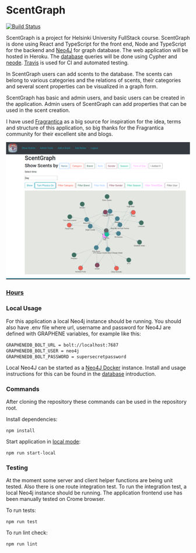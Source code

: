 # ScentGraph

[![Build Status](https://travis-ci.org/apndx/ScentGraph.svg?branch=master)](https://travis-ci.org/apndx/ScentGraph)

ScentGraph is a project for Helsinki University FullStack course. ScentGraph is done using React and TypeScript for the front end, Node and TypeScript for the backend and [Neo4J](https://neo4j.com/) for graph database. The web application will be hosted in Heroku. The [database](https://github.com/apndx/ScentGraph/blob/master/documentation/database.md) queries will be done using Cypher and [neode](https://www.npmjs.com/package/neode). [Travis](https://travis-ci.org/) is used for CI and automated testing.

In ScentGraph users can add scents to the database. The scents can belong to various categories and the relations of scents, their categories and several scent properties can be visualized in a graph form.

ScentGraph has basic and admin users, and basic users can be created in the application. Admin users of ScentGraph can add properties that can be used in the scent creation.

I have used [Fragrantica](https://www.fragrantica.com/) as a big source for inspiration for the idea, terms and structure of this application, so big thanks for the Fragrantica community for their excellent site and blogs.

<img src="https://github.com/apndx/ScentGraph/blob/master/documentation/scent-graph-show-scents.png" width="800">

### [Hours](https://github.com/apndx/ScentGraph/blob/master/documentation/hourlist.md)

### Local Usage

For this application a local Neo4j instance should be running. You should also have .env file where url, username and password for Neo4J are defined with GRAPHENE variables, for example like this:

```
GRAPHENEDB_BOLT_URL = bolt://localhost:7687
GRAPHENEDB_BOLT_USER = neo4j
GRAPHENEDB_BOLT_PASSWORD = supersecretpassword
```

Local Neo4J can be started as a [Neo4J Docker](https://neo4j.com/developer/docker/) instance. Install and usage instructions for this can be found in the [database](https://github.com/apndx/ScentGraph/blob/master/documentation/database.md) introduction.

### Commands

After cloning the repository these commands can be used in the repository root.

Install dependencies:

```
npm install
```

Start application in [local mode](http://localhost:3001/):

```
npm run start-local
```

### Testing

At the moment some server and client helper functions are being unit tested. Also there is one route integration test. To run the integration test, a local Neo4j instance should be running. The application frontend use has been manually tested on Crome browser.

To run tests:

```
npm run test
```

To run lint check:

```
npm run lint
```
